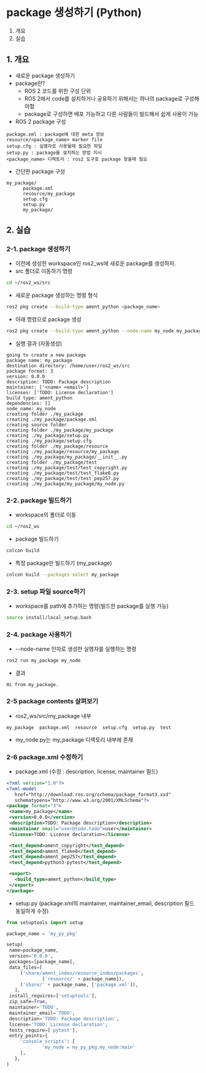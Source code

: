 # package 생성하기 (Python)
1. 개요
2. 실습

## 1. 개요
* 새로운 package 생성하기
* package란?
  * ROS 2 코드를 위한 구성 단위
  * ROS 2에서 code를 설치하거나 공유하기 위해서는 하나의 package로 구성해야함
  * package로 구성하면 배포 가능하고 다른 사람들이 빌드해서 쉽게 사용이 가능
* ROS 2 package 구성
```
package.xml : package에 대한 meta 정보
resource/<package_name> marker file
setup.cfg : 실행자로 사용될때 필요한 파일
setup.py : package를 설치하는 방법 지시
<package_name> 디렉토리 : ros2 도구로 package 찾을때 필요
```

* 간단한 package 구성
```
my_package/
      package.xml
      resource/my_package
      setup.cfg
      setup.py
      my_package/
```

## 2. 실습
### 2-1. package 생성하기
* 이전에 생성한 workspace인 ros2_ws에 새로운 package를 생성하자.
* src 폴더로 이동하기 명령
```bash
cd ~/ros2_ws/src
```

* 새로운 package 생성하는 명령 형식
```bash
ros2 pkg create --build-type ament_python <package_name>
```

* 아래 명령으로 package 생성
```bash
ros2 pkg create --build-type ament_python --node-name my_node my_package
```

* 실행 결과 (자동생성)
```
going to create a new package
package name: my_package
destination directory: /home/user/ros2_ws/src
package format: 3
version: 0.0.0
description: TODO: Package description
maintainer: ['<name> <email>']
licenses: ['TODO: License declaration']
build type: ament_python
dependencies: []
node_name: my_node
creating folder ./my_package
creating ./my_package/package.xml
creating source folder
creating folder ./my_package/my_package
creating ./my_package/setup.py
creating ./my_package/setup.cfg
creating folder ./my_package/resource
creating ./my_package/resource/my_package
creating ./my_package/my_package/__init__.py
creating folder ./my_package/test
creating ./my_package/test/test_copyright.py
creating ./my_package/test/test_flake8.py
creating ./my_package/test/test_pep257.py
creating ./my_package/my_package/my_node.py
```

### 2-2. package 빌드하기
* workspace의 폴더로 이동
```bash
cd ~/ros2_ws
```

* package 빌드하기
```bash
colcon build
```

* 특정 package만 빌드하기 (my_package)
```bash
colcon build --packages-select my_package
```

### 2-3. setup 파일 source하기
* workspace를 path에 추가하는 명령(빌드한 package를 실행 가능)
```bash
source install/local_setup.bash
```

### 2-4. package 사용하기
* --node-name 인자로 생성한 실행자를 실행하는 명령
```bash
ros2 run my_package my_node
```

* 결과
```
Hi from my_package.
```

### 2-5 package contents 살펴보기
* ros2_ws/src/my_package 내부
```
my_package  package.xml  resource  setup.cfg  setup.py  test
```
  * my_node.py는 my_package 디렉토리 내부에 존재

### 2-6 package.xml 수정하기
* package.xml (수정 : description, license, maintainer 필드)
```xml
<?xml version="1.0"?>
<?xml-model
   href="http://download.ros.org/schema/package_format3.xsd"
   schematypens="http://www.w3.org/2001/XMLSchema"?>
<package format="3">
 <name>my_package</name>
 <version>0.0.0</version>
 <description>TODO: Package description</description>
 <maintainer email="user@todo.todo">user</maintainer>
 <license>TODO: License declaration</license>

 <test_depend>ament_copyright</test_depend>
 <test_depend>ament_flake8</test_depend>
 <test_depend>ament_pep257</test_depend>
 <test_depend>python3-pytest</test_depend>

 <export>
   <build_type>ament_python</build_type>
 </export>
</package>
```

* setup.py (package.xml의 maintainer, maintainer_email, description 필드 동일하게 수정)
```python
from setuptools import setup

package_name = 'my_py_pkg'

setup(
 name=package_name,
 version='0.0.0',
 packages=[package_name],
 data_files=[
     ('share/ament_index/resource_index/packages',
             ['resource/' + package_name]),
     ('share/' + package_name, ['package.xml']),
   ],
 install_requires=['setuptools'],
 zip_safe=True,
 maintainer='TODO',
 maintainer_email='TODO',
 description='TODO: Package description',
 license='TODO: License declaration',
 tests_require=['pytest'],
 entry_points={
     'console_scripts': [
             'my_node = my_py_pkg.my_node:main'
     ],
   },
)
```